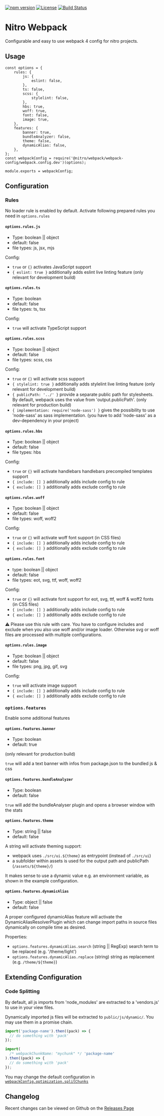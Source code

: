 [![npm version](https://badge.fury.io/js/%40nitro%2Fwebpack.svg)](https://badge.fury.io/js/%40nitro%2Fwebpack)
[![License](https://img.shields.io/badge/license-MIT-green.svg)](http://opensource.org/licenses/MIT)
[![Build Status](https://github.com/namics/generator-nitro/workflows/ci/badge.svg?branch=master)](https://github.com/namics/generator-nitro/actions)

# Nitro Webpack

Configurable and easy to use webpack 4 config for nitro projects.

## Usage

```
const options = {
    rules: {
        js: {
            eslint: false,
        },
        ts: false,
        scss: {
            stylelint: false,
        },
        hbs: true,
        woff: true,
        font: false,
        image: true,
    },
    features: {
        banner: true,
        bundleAnalyzer: false,
        theme: false,
        dynamicAlias: false,
    },
};
const webpackConfig = require('@nitro/webpack/webpack-config/webpack.config.dev')(options);

module.exports = webpackConfig;
```

## Configuration

### Rules

No loader rule is enabled by default. Activate following prepared rules you need in `options.rules`

#### `options.rules.js`

- Type: boolean || object
- default: false
- file types: js, jsx, mjs

Config:

- `true` or `{}` activates JavaScript support
- `{ eslint: true }` additionally adds eslint live linting feature (only relevant for development build)

#### `options.rules.ts`

- Type: boolean
- default: false
- file types: ts, tsx

Config:

- `true` will activate TypeScript support

#### `options.rules.scss`

- Type: boolean || object
- default: false
- file types: scss, css

Config:

- `true` or `{}` will activate scss support
- `{ stylelint: true }` additionally adds stylelint live linting feature (only relevant for development build)
- `{ publicPath: '../' }` provide a separate public path for stylesheets. By default, webpack uses the value from 'output.publicPath'. (only relevant for production build)
- `{ implementation: require('node-sass') }` gives the possibility to use 'node-sass' as sass implementation. (you have to add 'node-sass' as a dev-dependency in your project)

#### `options.rules.hbs`

- Type: boolean || object
- default: false
- file types: hbs

Config:

- `true` or `{}` will activate handlebars handlebars precompiled templates support
- `{ include: [] }` additionally adds include config to rule
- `{ exclude: [] }` additionally adds exclude config to rule

#### `options.rules.woff`

- Type: boolean || object
- default: false
- file types: woff, woff2

Config:

- `true` or `{}` will activate woff font support (in CSS files)
- `{ include: [] }` additionally adds include config to rule
- `{ exclude: [] }` additionally adds exclude config to rule

#### `options.rules.font`

- type: boolean || object
- default: false
- file types: eot, svg, ttf, woff, woff2

Config:

- `true` or `{}` will activate font support for eot, svg, ttf, woff & woff2 fonts (in CSS files)
- `{ include: [] }` additionally adds include config to rule
- `{ exclude: [] }` additionally adds exclude config to rule

⚠ Please use this rule with care. You have to configure includes and exclude when you also use woff and/or image loader.
Otherwise svg or woff files are processed with multiple configurations.

#### `options.rules.image`

- Type: boolean || object
- default: false
- file types: png, jpg, gif, svg

Config:

- `true` will activate image support
- `{ include: [] }` additionally adds include config to rule
- `{ exclude: [] }` additionally adds exclude config to rule

### `options.features`

Enable some additional features

#### `options.features.banner`

- Type: boolean
- default: true

(only relevant for production build)

`true` will add a text banner with infos from package.json to the bundled js & css

#### `options.features.bundleAnalyzer`

- Type: boolean
- default: false

`true` will add the bundleAnalyser plugin and opens a browser window with the stats

#### `options.features.theme`

- Type: string || false
- default: false

A string will activate theming support:

- webpack uses `./src/ui.${theme}` as entrypoint (instead of `./src/ui`)
- a subfolder within assets is used for the output path and publicPath (`/assets/${theme}/`)

It makes sense to use a dynamic value e.g. an environment variable, as shown in the example configuration.

#### `options.features.dynamicAlias`

- Type: object || false
- default: false

A proper configured dynamicAlias feature will activate the DynamicAliasResolverPlugin
which can change import paths in source files dynamically on compile time as desired.

Properties:

- `options.features.dynamicAlias.search` (string || RegExp)
  search term to be replaced (e.g. '/theme/light')
- `options.features.dynamicAlias.replace` (string)
  string as replacement (e.g. `/theme/${theme}`)

## Extending Configuration

### Code Splitting

By default, all js imports from 'node_modules' are extracted to a 'vendors.js' to use in your view files.

Dynamically imported js files will be extracted to `public/js/dynamic/`.
You may use them in a promise chain.

```js
import('package-name').then((pack) => {
  // do something with 'pack'
});

import(
  /* webpackChunkName: "mychunk" */ 'package-name'
).then((pack) => {
  // do something with 'pack'
});
```

You may change the default configuration in [`webpackConfig.optimization.splitChunks`](https://webpack.js.org/configuration/optimization/#optimization-splitchunks)

## Changelog

Recent changes can be viewed on Github on the [Releases Page](https://github.com/namics/generator-nitro/releases)
